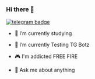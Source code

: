 ### Hi there 👋

[![telegram badge](https://img.shields.io/badge/Messege-telegram-30302f?style=flat&logo=telegram)](https://t.me/mrplantozz_bot)

- 📖 I’m currently studying 

- 🤖 I’m currently Testing TG Botz

- 🎮 I'm addicted FREE FIRE

- 💬 Ask me about anything
